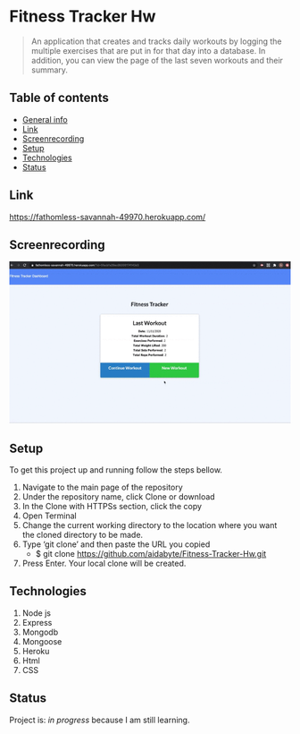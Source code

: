 
# Fitness Tracker Hw
> An application that creates and tracks daily workouts by logging the multiple exercises that are put in for that day into a database. In addition, you can view the page of the last seven workouts and their summary.

## Table of contents
* [General info](#general-info)
* [Link](#Link)
* [Screenrecording](#screenrecording)
* [Setup](#setup)
* [Technologies](#Technologies)
* [Status](#status)

## Link
https://fathomless-savannah-49970.herokuapp.com/

## Screenrecording
![Example screenshot](Fitness.gif)

## Setup

To get this project up and running follow the steps bellow.

1. Navigate to the main page of the repository
2. Under the repository name, click Clone or download
3. In the Clone with HTTPSs section, click the copy
4. Open Terminal
5. Change the current working directory to the location where you want the cloned directory to be made.
6. Type ‘git clone’ and then paste the URL you copied
	- $ git clone https://github.com/aidabyte/Fitness-Tracker-Hw.git
7. Press Enter. Your local clone will be created.


## Technologies
1. Node js
2. Express
3. Mongodb
4. Mongoose
5. Heroku
6. Html
7. CSS


## Status
Project is: _in progress_ because I am still learning.
